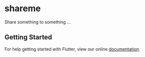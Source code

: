 # shareme

Share something to something ...

## Getting Started

For help getting started with Flutter, view our online
[documentation](https://flutter.io/).
